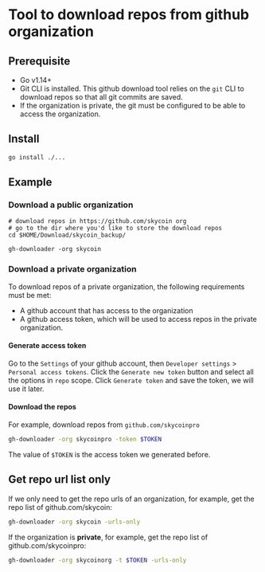 # Tool to download repos from github organization

## Prerequisite

- Go v1.14+
- Git CLI is installed. This github download tool relies on the `git` CLI to download repos so that all git commits are
saved.
- If the organization is private, the git must be configured to be able to access the organization.

## Install

```sh
go install ./...
```

## Example

### Download a public organization

```
# download repos in https://github.com/skycoin org
# go to the dir where you'd like to store the download repos
cd $HOME/Download/skycoin_backup/

gh-downloader -org skycoin
```

### Download a private organization

To download repos of a private organization, the following requirements must be met:

- A github account that has access to the organization
- A github access token, which will be used to access repos in the private organization.

#### Generate access token

Go to the `Settings` of your github account, then `Developer settings` > `Personal access tokens`. Click the `Generate new token` button and select all the options in `repo` scope. Click `Generate token` and save the token, we will use it later.

#### Download the repos

For example, download repos from `github.com/skycoinpro`

```sh
gh-downloader -org skycoinpro -token $TOKEN
```

The value of `$TOKEN` is the access token we generated before.

## Get repo url list only

If we only need to get the repo urls of an organization, for example, get the repo list of github.com/skycoin:

```sh
gh-downloader -org skycoin -urls-only
```

If the organization is **private**, for example, get the repo list of github.com/skycoinpro:

```sh
gh-downloader -org skycoinorg -t $TOKEN -urls-only
```

